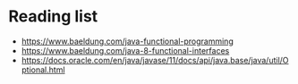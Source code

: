# Reading list

- https://www.baeldung.com/java-functional-programming
- https://www.baeldung.com/java-8-functional-interfaces
- https://docs.oracle.com/en/java/javase/11/docs/api/java.base/java/util/Optional.html
